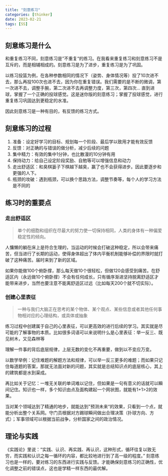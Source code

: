 ```yaml
---
title: "刻意练习"
categories: [thinker]
date: 2023-02-21
tags: [SS]
---
```


## 刻意练习是什么
和重复练习不同，刻意练习是”不重复“的练习。在我看来重复练习和刻意练习不是互斥的，而是相辅相成的。刻意练习是为了进步，重复练习是为了巩固。

以练习投篮为例，在各种参数相同的情况下（姿势、身体情况等）投了10次进不去，那么再投100次也进不去，因为你在重复错误。我们需要的是不断的微调，第一次进不去，调整手腕，第二次进不去再调整力度，第三次，第四次... 直到进球，掌握了一个正确的投球感觉。这是迷你版的刻意练习；掌握了投球感觉，进行重复练习巩固达到更稳定的水准。

因此刻意练习是一种有目的，有反馈的练习方式。

## 刻意练习的过程
1. 准备：设定好学习的目标、规划每一个阶段、最后学以致用才能有效反馈
2. 反馈：对正确的与错误的做分析，减少后续的问题
3. 集中精力：有效的集中1分钟，也比散漫的10分钟有用
4. 保持动力：给自己设定阶段奖励、自勉等可以增强信息和动力
5. 走出舒适区：和臭棋篓子下棋越下越臭，赢了也不会获得进步。因此要逐步和更强的人下。
6. 瓶颈的攻破：遇到瓶颈，可以换个思路方法，调整节奏等，每个人的学习方法是不同的

## 练习时的重要点
### 走出舒适区
> 单个的细胞和组织在尽最大的努力使一切保持相同，人类的身体有一种偏爱稳定性的倾向。 

人慵懒的躺在床上是符合生理的，当运动的时候会打破这种稳定，所以会带来痛苦，但当进行了长期的运动，使得身体超出了体内平衡机制能够补偿的界限时就打破了这种痛苦。届时来到了新的区域。

如果你能做100个俯卧撑，那么每天做10个很轻松，但做120会感受到痛苦。在舒适区内（永远做10个俯卧撑）不会有任何成长，只有循序渐进坚持脱离舒适区才能带来进步，当然也要注意不能离舒适区过远（比如每天200个就不切实际）。

### 创建心里表征
> 一种与我们大脑正在思考的某个物体、某个观点、某些信息或者其他任何事物相对应的心理结构，或具体或抽象

练习过程中创建属于自己的心里表征，可以更高效的进行后续的学习。其实就是尽可能的了解事物的本质。比如很多词语可以来说明什么是心里表征：举一反三、既见树木，又见森林等

理解一件事的背后底层规律，上层无数的变化不再重要，做到以不变应万变。

以数学举例：记住难题的解题方法和规律，可以举一反三更多的难题；而如果只记住每道题的答案，那就无法面对新的问题，其实就是总结知识点的底层核心，其上的建筑都是水到渠成。

再比如关于记忆：一堆无关联的单词难以记住，但如果是一句有意义的话就可以瞬间记住。知识也一样，多个知识由点及面构建起一个网状图，就能有1+1>2的效果。

当对某个领域达到了精通的地步，就能达到"预测未来“的效果，只看到一个点，就能分析出整个关系网。守门员根据对方踢球瞬间做出合理决策（扑球方向、方式）；军事领域可以根据当前战争，分析国家之间的政治情况。

## 理论与实践
《实践论》里说：“实践、认识、再实践、再认识，这种形式，循环往复以致无穷，而实践和认识之每一循环的内容，都比较地进行到了高一级的程度。”
刻意练习也是一样的，要对练习的东西进行实践与反馈。才能确保刻意练习的正确性，优化调整之前的错误点，这也是学精一样东西的最优解。